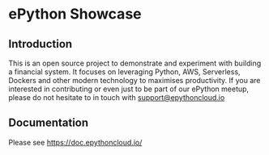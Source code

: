 # ePython Showcase

## Introduction

This is an open source project to demonstrate and experiment with building a financial system.
It focuses on leveraging Python, AWS, Serverless, Dockers and other modern technology to
maximises productivity. If you are interested in contributing or even just to be part of
our ePython meetup, please do not hesitate to in touch with support@epythoncloud.io

## Documentation

Please see https://doc.epythoncloud.io/

